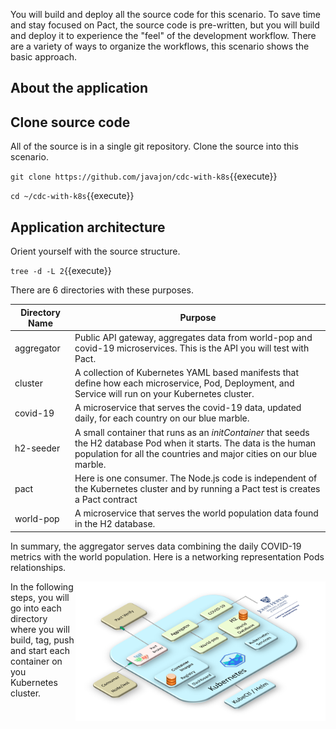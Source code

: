 You will build and deploy all the source code for this scenario. To save time and stay focused on Pact, the source code is pre-written, but you will build and deploy it to experience the "feel" of the development workflow. There are a variety of ways to organize the workflows, this scenario shows the basic approach.

## About the application

## Clone source code

All of the source is in a single git repository. Clone the source into this scenario.

`git clone https://github.com/javajon/cdc-with-k8s`{{execute}}

`cd ~/cdc-with-k8s`{{execute}}

## Application architecture

Orient yourself with the source structure.

`tree -d -L 2`{{execute}}

There are 6 directories with these purposes.

| Directory Name  | Purpose                                                |
|-----------------|--------------------------------------------------------|
| aggregator      | Public API gateway, aggregates data from world-pop and covid-19 microservices. This is the API you will test with Pact. |
| cluster         | A collection of Kubernetes YAML based manifests that define how each microservice, Pod, Deployment, and Service will run on your Kubernetes cluster. |
| covid-19        | A microservice that serves the covid-19 data, updated daily, for each country on our blue marble. |
| h2-seeder       | A small container that runs as an _initContainer_ that seeds the H2 database Pod when it starts. The data is the human population for all the countries and major cities on our blue marble. |
| pact            | Here is one consumer. The Node.js code is independent of the Kubernetes cluster and by running a Pact test is creates a Pact contract |
| world-pop       | A microservice that serves the world population data found in the H2 database. |

In summary, the aggregator serves data combining the daily COVID-19 metrics with the world population. Here is a networking representation Pods relationships.

<img align="right" src="./assets/app-arch.png" width="400">

In the following steps, you will go into each directory where you will build, tag, push and start each container on you Kubernetes cluster.
